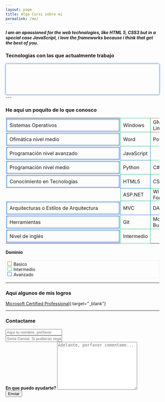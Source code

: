 ```yaml
---
layout: page
title: Algo Cursi sobre mi
permalink: /me/
---
```


<style>
#tecs
{
    border : 1px solid rgba( 0, 0, 0, .3 );
    padding : 30px;
    border-radius : 3px;
    box-shadow : 0px 0px 5px rgba( 0, 100, 250, .8 );
}

#tecs span
{
  display: inline-block;
  margin : 18px;
  transition : all .6s ease;
  cursor : pointer;
}

#tecs span:hover
{
  box-shadow : 5px 5px 3px rgba( 0, 0, 0, .3 );
  border-radius : 2px;
  transform : rotate( 1turn );
}

#tblTecs tr td:first-child
{
  border-radius : 1px;
  position: relative;
  display: inline-block;
  width : 350px;
  border-top : none;
  padding : 10px;
  box-shadow: 0px 0px 5px rgba( 0, 90, 200, .8 ) inset;
  border : 1px solid rgba( 0, 90, 200, .8 );
  margin : 2px;
  cursor : pointer;
  transition : all .8s ease;
}

#tblTecs tr td:first-child:hover
{
  background-color : rgba( 0, 90, 200, .8 );
  color : white;
}

#tblTecs tr td
{
  padding : 0px 8px;
}

#tblTecs tr td.empty, #tblTecs tr td.empty:hover
{
  cursor : inherit;
  border : none;
  box-shadow: none;
  background-color : initial;
}

#contentDom
{
  box-shadow : 0px 0px 1px rgba( 0, 0, 0, .5 ) inset;
  padding : 4px;
}

#contentDom .dom-block
{
  margin : 0 2px;
  display: inline-block;
  padding : 6px;
}

#contentDom .dom:first-child .dom-block, .dom-bas
{
  border : 1px solid rgba( 200, 90, 0, .7 );
  box-shadow : 0px 0px 2px rgba( 200, 90, 0, .7 ) inset;
  cursor : pointer;
  transition : all .7s ease;
}

#contentDom .dom:nth-last-child(2) .dom-block, .dom-med
{
  border : 1px solid rgba( 0, 200, 90, .7 );
  box-shadow : 0px 0px 2px rgba( 0, 200, 90, .7 ) inset;
  cursor : pointer;
  transition : all .7s ease;
}

#contentDom .dom:last-child .dom-block, .dom-ava
{
  border : 1px solid rgba( 0, 90, 255, .7 );
  box-shadow : 0px 0px 2px rgba( 0, 90, 255, .7 ) inset;
  cursor : pointer;
  transition : all .7s ease;
}

/*Hover*/
#contentDom .dom:first-child .dom-block:hover, .dom-bas:hover
{
  box-shadow : 0px 0px 20px rgba( 200, 90, 0, .7 ) inset;
}

#contentDom .dom:nth-last-child(2) .dom-block:hover, .dom-med:hover
{
  box-shadow : 0px 0px 20px rgba( 0, 200, 90, .7 ) inset;
}

#contentDom .dom:last-child .dom-block:hover, .dom-ava:hover
{
  box-shadow : 0px 0px 20px rgba( 0, 90, 255, .7 ) inset;
}
</style>

__*I am an apassioned for the web technologies, like HTML 5, CSS3 but in a special case JavaScript, i love the frameworks because i think that get the best of you.*__


### Tecnologias con las que actualmente trabajo
<section id="tecs">
    <span title="click para ver mis proyectos en HTML5"><i style="font-size : 5em;color : rgb(234, 61, 19);" class="fa fa-html5" aria-hidden="true"></i></span>
    <span title="Click para ver mis proyectos en JavaScript"><i style="font-size : 5em;color : rgb(245, 174, 9);" class="icon-javascript"></i></span>
    <span title="Click para ver mis proyectos en CSS"><i style="font-size : 5em;color : rgb(9, 178, 245);" class="fa fa-css3" aria-hidden="true"></i></span>
    <span title="Click para ver mis proyectos en Github"><i style="font-size : 5em;color : rgb(72, 65, 63);" class="fa fa-github" aria-hidden="true"></i></span>
    <span title="Click para ver mis proyectos en Git"><i style="font-size : 5em;color : rgb(234, 61, 19);" class="fa fa-git" aria-hidden="true"></i></span>
    <span title="Click para ver mis proyectos en Laravel5"><i style="font-size : 5em;color : rgb(234, 61, 19);" class="icon-laravel"></i></span>
    <span title="Click para ver mis proyectos en Java"><i style="font-size : 5em;color : rgb(83, 131, 222);" class="icon-java"></i></span>
    <span title="Click para ver mis proyectos en Python"><i style="font-size : 5em;color : rgb(25, 148, 35);" class="icon-python"></i></span>
    <span title="Click para ver mis proyectos en MySQL"><i style="font-size : 5em;color : rgb(19, 163, 234);" class="icon-mysql"></i></span>
    <span title="Click para ver mis proyectos en C#"><i style="font-size : 5em;color : rgb(54, 132, 23);" class="icon-csharp"></i></span>
</section>
---

### He aquí un poquito de lo que conosco
<table id="tblTecs">
    <tbody>
        <tr><td>Sistemas Operativos</td><td class="dom-med">Windows</td><td class="dom-bas">GNU-Linux/Deepin</td></tr>
        <tr><td>Ofimática nivel medio</td><td class="dom-med">Word</td><td class="dom-med">PowerPoint</td> <td class="dom-med">Excel</td></tr>
        <tr><td>Programación nivel avanzado</td><td class="dom-ava">JavaScript</td></tr>
        <tr><td>Programación nivel medio</td><td class="dom-med">Python</td><td class="dom-med">C#</td><td class="dom-med">Java</td><td class="dom-bas">Android</td></tr>
        <tr><td>Conocimiento en Tecnologías</td><td class="dom-ava">HTML5</td><td class="dom-med">CSS3</td><td class="dom-ava">Ajax</td><td class="dom-ava">DOM</td><td class="dom-ava">JSON</td><td class="dom-med">WebServices</td></tr>
        <tr><td class="empty"></td><td class="dom-med">ASP.NET</td><td class="dom-med">Windows Form</td><td class="dom-bas">Django</td><td class="dom-bas">JSP</td><td class="dom-med">MySQL</td><td class="dom-ava">BATCH</td></tr>
        <tr><td>Arquitecturas o Estilos de Arquitectura</td><td class="dom-ava">MVC</td><td class="dom-ava">DAO</td><td class="dom-med">REST</td><td class="dom-med">Híbridos</td></tr>
        <tr><td>Herramientas</td><td class="dom-med">Git</td><td class="dom-med">Mockup Builder</td></tr>
        <tr><td>Nivel de inglés</td><td class="dom-med">Intermedio</td></tr>
    </tbody>
</table>

#### Dominio
<div id="contentDom">
    <div class="dom"> <span class="dom-block"></span> <span class="dom-text">Basico</span></div>
    <div class="dom"> <span class="dom-block"></span> <span class="dom-text">Intermedio</span></div>
    <div class="dom"> <span class="dom-block"></span> <span class="dom-text">Avanzado</span></div>
</div>

---

### Aqui algunos de mis logros

[Microsoft Certified Professional][1]{:target="_blank"}  

---

### Contactame

<form action="https://formspree.io/buggerdeveloper@gmail.com"
      method="POST">
    <input class="form-control" type="text" name="name" placeholder="Aqui tu nombre, porfavor" > <br/>
    <input class="form-control"  type="email" name="_replyto" placeholder="Seria Genial, Si pudieras regalarme tu email aqui"> <br/>
    <label for="asunto">  <strong> En que puedo ayudarte? </strong> </label>
    <textarea placeholder="Adelante, porfavor comentame..."  class="form-control" name="asunto" id="asunto" cols="30" rows="10"></textarea> <br/>
    <input class="btn btn-info"  type="submit" value="Enviar">
</form>

[1]: /certificate.pdf